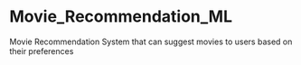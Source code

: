# Movie_Recommendation_ML
 Movie Recommendation System that can suggest movies to users based on their preferences
